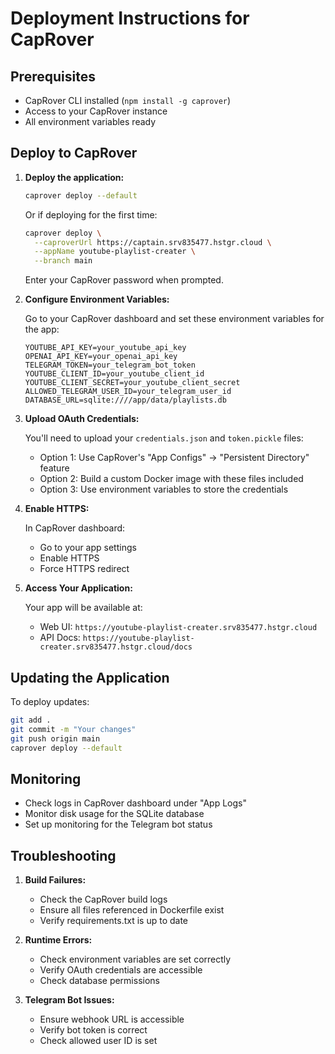 # Deployment Instructions for CapRover

## Prerequisites
- CapRover CLI installed (`npm install -g caprover`)
- Access to your CapRover instance
- All environment variables ready

## Deploy to CapRover

1. **Deploy the application:**
   ```bash
   caprover deploy --default
   ```
   
   Or if deploying for the first time:
   ```bash
   caprover deploy \
     --caproverUrl https://captain.srv835477.hstgr.cloud \
     --appName youtube-playlist-creater \
     --branch main
   ```
   
   Enter your CapRover password when prompted.

2. **Configure Environment Variables:**
   
   Go to your CapRover dashboard and set these environment variables for the app:
   
   ```
   YOUTUBE_API_KEY=your_youtube_api_key
   OPENAI_API_KEY=your_openai_api_key
   TELEGRAM_TOKEN=your_telegram_bot_token
   YOUTUBE_CLIENT_ID=your_youtube_client_id
   YOUTUBE_CLIENT_SECRET=your_youtube_client_secret
   ALLOWED_TELEGRAM_USER_ID=your_telegram_user_id
   DATABASE_URL=sqlite:////app/data/playlists.db
   ```

3. **Upload OAuth Credentials:**
   
   You'll need to upload your `credentials.json` and `token.pickle` files:
   
   - Option 1: Use CapRover's "App Configs" → "Persistent Directory" feature
   - Option 2: Build a custom Docker image with these files included
   - Option 3: Use environment variables to store the credentials

4. **Enable HTTPS:**
   
   In CapRover dashboard:
   - Go to your app settings
   - Enable HTTPS
   - Force HTTPS redirect

5. **Access Your Application:**
   
   Your app will be available at:
   - Web UI: `https://youtube-playlist-creater.srv835477.hstgr.cloud`
   - API Docs: `https://youtube-playlist-creater.srv835477.hstgr.cloud/docs`

## Updating the Application

To deploy updates:
```bash
git add .
git commit -m "Your changes"
git push origin main
caprover deploy --default
```

## Monitoring

- Check logs in CapRover dashboard under "App Logs"
- Monitor disk usage for the SQLite database
- Set up monitoring for the Telegram bot status

## Troubleshooting

1. **Build Failures:**
   - Check the CapRover build logs
   - Ensure all files referenced in Dockerfile exist
   - Verify requirements.txt is up to date

2. **Runtime Errors:**
   - Check environment variables are set correctly
   - Verify OAuth credentials are accessible
   - Check database permissions

3. **Telegram Bot Issues:**
   - Ensure webhook URL is accessible
   - Verify bot token is correct
   - Check allowed user ID is set